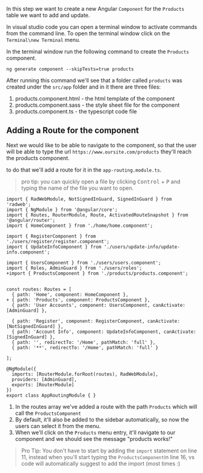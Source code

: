 In this step we want to create a new Angular `Component` for the `Products` table we want to add and update.

In visual studio code you can open a terminal window to activate commands from the command line.
To open the terminal window click on the `Terminal\new Terminal` menu.

In the terminal window run the following command to create the `Products` component.
```csdiff
ng generate component --skipTests=true products
```

After running this command we'll see that a folder called `products` was created under the `src/app` folder and in it there are three files:
1. products.component.html - the html template of the component
2. products.component.sass - the style sheet file for the component
3. products.component.ts - the typescript code file

## Adding a Route for the component
Next we would like to be able to navigate to the component, so that the user will be able to type the url `https://www.oursite.com/products` they'll reach the products component.

to do that we'll add a route for it in the `app-routing.module.ts`.
> pro tip: you can quickly open a file by clicking <kbd>Control</kbd> + <kbd>P</kbd> and typing the name of the file you want to open.

```csdiff
import { RadWebModule, NotSignedInGuard, SignedInGuard } from 'radweb';
import { NgModule } from '@angular/core';
import { Routes, RouterModule, Route, ActivatedRouteSnapshot } from '@angular/router';
import { HomeComponent } from './home/home.component';

import { RegisterComponent } from './users/register/register.component';
import { UpdateInfoComponent } from './users/update-info/update-info.component';

import { UsersComponent } from './users/users.component';
import { Roles, AdminGuard } from './users/roles';
+import { ProductsComponent } from './products/products.component';


const routes: Routes = [
  { path: 'Home', component: HomeComponent },
+ { path: 'Products', component: ProductsComponent },
  { path: 'User Accounts', component: UsersComponent, canActivate: [AdminGuard] },

  { path: 'Register', component: RegisterComponent, canActivate: [NotSignedInGuard] },
  { path: 'Account Info', component: UpdateInfoComponent, canActivate: [SignedInGuard] },
  { path: '', redirectTo: '/Home', pathMatch: 'full' },
  { path: '**', redirectTo: '/Home', pathMatch: 'full' }

];

@NgModule({
  imports: [RouterModule.forRoot(routes), RadWebModule],
  providers: [AdminGuard],
  exports: [RouterModule]
})
export class AppRoutingModule { }
```
1. In the routes array we've added a route with the path `Products` which will call the `ProductsComponent`
2. By default, it'll also be added to the sidebar automatically, so now the users can select it from the menu. 
3. When we'll click on the `Products` menu entry, it'll navigate to our component and we should see the message "products works!"

>Pro Tip: You don't have to start by adding the `import` statement on line 11, instead when you'll start typing the `ProductsComponent`in line 16, vs code will automatically suggest to add the import (most times :)

